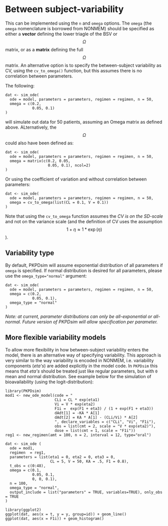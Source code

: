 # Between subject-variability

This can be implemented using the `n` and `omega` options. The `omega` (the `omega` nomenclature is borrowed from NONMEM) should be specified as either a **vector** defining the lower triagle of the BSV or $$\Omega$$ matrix, or as a **matrix** defining the full $$\Omega$$ matrix. An alternative option is to specify the between-subject variability as CV, using the `cv_to_omega()` function, but this assumes there is no correlation between parameters.

The following:

    dat <- sim_ode(
      ode = model, parameters = parameters, regimen = regimen, n = 50,
      omega = c(0.2,
                0.05, 0.1)
    )

will simulate out data for 50 patients, assuming an Omega matrix as defined above. ALternatively, the $$\Omega$$ could also have been defined as:

    dat <- sim_ode(
      ode = model, parameters = parameters, regimen = regimen, n = 50,
      omega = matrix(c(0.2, 0.05,
                       0.05, 0.1), ncol=2)
    )

Or using the coefficient of variation and without correlation between parameters:

    dat <- sim_ode(
      ode = model, parameters = parameters, regimen = regimen, n = 50,
      omega = cv_to_omega(list(CL = 0.1, V = 0.1))
    )

Note that using the `cv_to_omega` function assumes the *CV is on the SD-scale* and not on the variance scale (and the definition of CV uses the assumption $$1 + \eta \approx 1 * \exp(\eta)$$).


## Variability type

By default, PKPDsim will assume exponential distribution of all parameters if `omega` is specified. If normal distribution is desired for all parameters, please use the `omega_type="normal"` argument:

    dat <- sim_ode(
      ode = model, parameters = parameters, regimen = regimen, n = 50,
      omega = c(0.2,
                0.05, 0.1),
      omega_type = "normal"
    )

*Note: at current, parameter distributions can only be all-exponential or all-normal. Future version of PKPDsim will allow specification per parameter.*

## More flexible variability models

To allow more flexibility in how between-subject variability enters the model, there is an alternative way of specifying variability. This approach is very similar to the way variability is encoded in NONMEM, i.e. variability components (*eta's*) are added explicitly in the model code. In `PKPDsim` this means that *eta's* should be treated just like regular parameters, but with `0` mean and normal distribution. See example below for the simulation of bioavailability (using the logit-distribution):

    library(PKPDsim)
    mod1 <- new_ode_model(code = "
                          CLi = CL * exp(eta1)
                          Vi = V * exp(eta2)
                          F1i =  exp(F1 + eta3) / (1 + exp(F1 + eta3))
                          dAdt[1] = -KA * A[1]
                          dAdt[2] = KA * A[1] - (CLi/Vi) * A[2]
                          ", declare_variables = c("CLi", "Vi", "F1i"),
                          obs = list(cmt = 2, scale = "V * exp(eta2)"),
                          dose = list(cmt = 1, scale = "F1i"))
    reg1 <- new_regimen(amt = 100, n = 2, interval = 12, type="oral")

    dat <- sim_ode (
      ode = mod1,
      regimen  = reg1,
      parameters = list(eta1 = 0, eta2 = 0, eta3 = 0,
                        CL = 5, V = 50, KA = .5, F1 = 0.8),
      t_obs = c(0:48),
      omega = c(0.1,
                0.05, 0.1,
                0, 0, 0.1),
      n = 100,
      omega_type = "normal",
      output_include = list("parameters" = TRUE, variables=TRUE), only_obs = TRUE
    )

    library(ggplot2)
    ggplot(dat, aes(x = t, y = y, group=id)) + geom_line()
    ggplot(dat, aes(x = F1i)) + geom_histogram()
